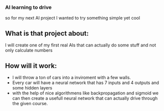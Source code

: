 ### AI learning to drive
so for my next AI project I wanted to try something simple yet cool

## What is that project about:
I will create one of my first real AIs that can actually do some stuff and not only calculate numbers

## How will it work:
- I will throw a ton of cars into a inviroment with a few walls.
- Every car will have a neural network that has 7 inputs and 4 outputs and some hidden layers
- with the help of nice algorithmens like backpropagation and sigmoid we can then create a usefull neural network that can actually drive through the given course.

